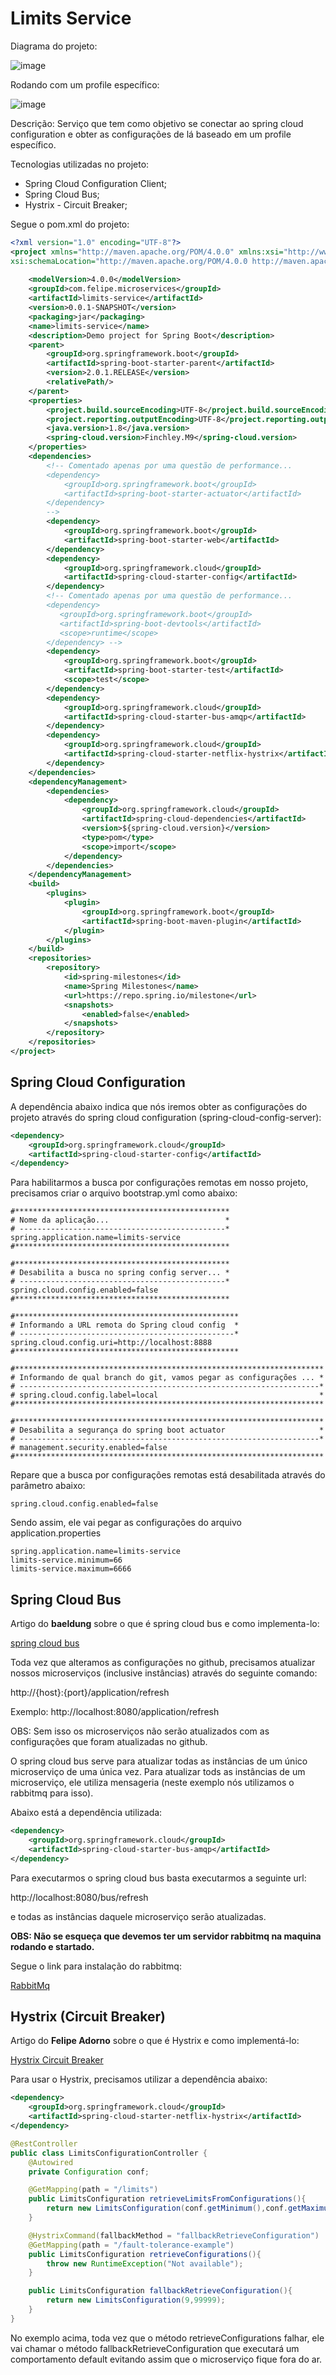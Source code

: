 # Limits Service

Diagrama do projeto:

![image](https://github.com/santaniello/spring-cloud-netflix-oss/blob/master/limits-service/imgs/diagrama.png)

Rodando com um profile específico:

![image](https://github.com/santaniello/spring-cloud-netflix-oss/blob/master/limits-service/imgs/profiles.png)


Descrição: Serviço que tem como objetivo se conectar ao spring cloud configuration e obter as configurações de lá baseado em um profile específico.

Tecnologias utilizadas no projeto:

* Spring Cloud Configuration Client;
* Spring Cloud Bus; 
* Hystrix - Circuit Breaker;

Segue o pom.xml do projeto:

```xml
<?xml version="1.0" encoding="UTF-8"?>
<project xmlns="http://maven.apache.org/POM/4.0.0" xmlns:xsi="http://www.w3.org/2001/XMLSchema-instance"
xsi:schemaLocation="http://maven.apache.org/POM/4.0.0 http://maven.apache.org/xsd/maven-4.0.0.xsd">
	
	<modelVersion>4.0.0</modelVersion>
	<groupId>com.felipe.microservices</groupId>
	<artifactId>limits-service</artifactId>
	<version>0.0.1-SNAPSHOT</version>
	<packaging>jar</packaging>
	<name>limits-service</name>
	<description>Demo project for Spring Boot</description>
	<parent>
		<groupId>org.springframework.boot</groupId>
		<artifactId>spring-boot-starter-parent</artifactId>
		<version>2.0.1.RELEASE</version>
		<relativePath/> 
	</parent>
	<properties>
		<project.build.sourceEncoding>UTF-8</project.build.sourceEncoding>
		<project.reporting.outputEncoding>UTF-8</project.reporting.outputEncoding>
		<java.version>1.8</java.version>
		<spring-cloud.version>Finchley.M9</spring-cloud.version>
	</properties>
	<dependencies>
	    <!-- Comentado apenas por uma questão de performance...
		<dependency>
			<groupId>org.springframework.boot</groupId>
			<artifactId>spring-boot-starter-actuator</artifactId>
		</dependency>
		-->
		<dependency>
			<groupId>org.springframework.boot</groupId>
			<artifactId>spring-boot-starter-web</artifactId>
		</dependency>
		<dependency>
			<groupId>org.springframework.cloud</groupId>
			<artifactId>spring-cloud-starter-config</artifactId>
		</dependency>
        <!-- Comentado apenas por uma questão de performance...
		<dependency>
		   <groupId>org.springframework.boot</groupId>
		   <artifactId>spring-boot-devtools</artifactId>
		   <scope>runtime</scope>
		</dependency> -->
		<dependency>
			<groupId>org.springframework.boot</groupId>
			<artifactId>spring-boot-starter-test</artifactId>
			<scope>test</scope>
		</dependency>
		<dependency>
			<groupId>org.springframework.cloud</groupId>
			<artifactId>spring-cloud-starter-bus-amqp</artifactId>
		</dependency>
		<dependency>
			<groupId>org.springframework.cloud</groupId>
			<artifactId>spring-cloud-starter-netflix-hystrix</artifactId>
		</dependency>
	</dependencies>
	<dependencyManagement>
		<dependencies>
			<dependency>
				<groupId>org.springframework.cloud</groupId>
				<artifactId>spring-cloud-dependencies</artifactId>
				<version>${spring-cloud.version}</version>
				<type>pom</type>
				<scope>import</scope>
			</dependency>
		</dependencies>
	</dependencyManagement>
	<build>
		<plugins>
			<plugin>
				<groupId>org.springframework.boot</groupId>
				<artifactId>spring-boot-maven-plugin</artifactId>
			</plugin>
		</plugins>
	</build>
	<repositories>
		<repository>
			<id>spring-milestones</id>
			<name>Spring Milestones</name>
			<url>https://repo.spring.io/milestone</url>
			<snapshots>
				<enabled>false</enabled>
			</snapshots>
		</repository>
	</repositories>
</project>
```

## Spring Cloud Configuration

A dependência abaixo indica que nós iremos obter as configurações do projeto através do spring cloud configuration (spring-cloud-config-server):

```xml
<dependency>
	<groupId>org.springframework.cloud</groupId>
	<artifactId>spring-cloud-starter-config</artifactId>
</dependency>
```

Para habilitarmos a busca por configurações remotas em nosso projeto, precisamos criar o arquivo bootstrap.yml como abaixo:

```
#************************************************
# Nome da aplicação...                          *
# ----------------------------------------------*
spring.application.name=limits-service
#************************************************

#************************************************
# Desabilita a busca no spring config server... *
# ----------------------------------------------*
spring.cloud.config.enabled=false
#************************************************

#**************************************************
# Informando a URL remota do Spring cloud config  *
# ------------------------------------------------*
spring.cloud.config.uri=http://localhost:8888
#**************************************************

#*********************************************************************
# Informando de qual branch do git, vamos pegar as configurações ... *
# -------------------------------------------------------------------*
# spring.cloud.config.label=local                                    *
#*********************************************************************

#*********************************************************************
# Desabilita a segurança do spring boot actuator                     *
# -------------------------------------------------------------------*
# management.security.enabled=false
#*********************************************************************

```
Repare que a busca por configurações remotas está desabilitada através do parâmetro abaixo:

```
spring.cloud.config.enabled=false
```
Sendo assim, ele vai pegar as configurações do arquivo application.properties
```
spring.application.name=limits-service
limits-service.minimum=66
limits-service.maximum=6666
```

## Spring Cloud Bus

Artigo do **baeldung** sobre o que é spring cloud bus e como implementa-lo:

[spring cloud bus](http://www.baeldung.com/spring-cloud-bus)

Toda vez que alteramos as configurações no github, precisamos atualizar nossos microserviços (inclusive instâncias) através do seguinte comando:

http://{host}:{port}/application/refresh

Exemplo: http://localhost:8080/application/refresh

OBS: Sem isso os microserviços não serão atualizados com as configurações que foram atualizadas no github.
 
O spring cloud bus serve para atualizar todas as instâncias de um único microserviço de uma única vez. Para atualizar tods as instâncias de um microserviço, ele utiliza mensageria (neste exemplo nós utilizamos o rabbitmq para isso). 

Abaixo está a dependência utilizada:

```xml
<dependency>
	<groupId>org.springframework.cloud</groupId>
	<artifactId>spring-cloud-starter-bus-amqp</artifactId>
</dependency>
```

Para executarmos o spring cloud bus basta executarmos a seguinte url:

http://localhost:8080/bus/refresh

e todas as instâncias daquele microserviço serão atualizadas.

**OBS: Não se esqueça que devemos ter um servidor rabbitmq na maquina rodando e startado.**

Segue o link para instalação do rabbitmq: 

[RabbitMq](https://www.rabbitmq.com/install-debian.html)

## Hystrix (Circuit Breaker)

Artigo do **Felipe Adorno** sobre o que é Hystrix e como implementá-lo:

[Hystrix Circuit Breaker](https://fadorno.wordpress.com/2017/01/17/hystrix-circuit-breaker/)

Para usar o Hystrix, precisamos utilizar a dependência abaixo:
```xml
<dependency>
	<groupId>org.springframework.cloud</groupId>
	<artifactId>spring-cloud-starter-netflix-hystrix</artifactId>
</dependency>
```

```java
@RestController
public class LimitsConfigurationController {
    @Autowired
    private Configuration conf;

    @GetMapping(path = "/limits")
    public LimitsConfiguration retrieveLimitsFromConfigurations(){
        return new LimitsConfiguration(conf.getMinimum(),conf.getMaximum());
    }

    @HystrixCommand(fallbackMethod = "fallbackRetrieveConfiguration")
    @GetMapping(path = "/fault-tolerance-example")
    public LimitsConfiguration retrieveConfigurations(){
        throw new RuntimeException("Not available");
    }

    public LimitsConfiguration fallbackRetrieveConfiguration(){
        return new LimitsConfiguration(9,99999);
    }
}
```

No exemplo acima, toda vez que o método retrieveConfigurations falhar, ele vai chamar o método fallbackRetrieveConfiguration que executará um comportamento default evitando assim que o microserviço fique fora do ar.
